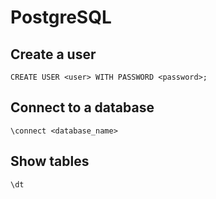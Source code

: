 # PostgreSQL

## Create a user

```CREATE USER <user> WITH PASSWORD <password>;```

## Connect to a database
```\connect <database_name>```

## Show tables
```\dt```
